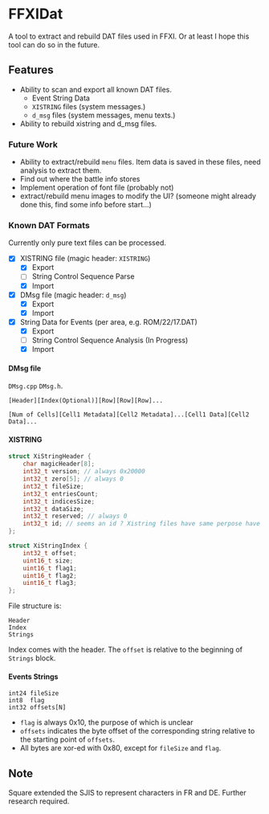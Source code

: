 # FFXIDat

A tool to extract and rebuild DAT files used in FFXI. Or at least I hope this tool can do so in the future.

## Features
- Ability to scan and export all known DAT files.
	- Event String Data
	- ```XISTRING``` files (system messages.)
	- ```d_msg``` files (system messages, menu texts.)
- Ability to rebuild xistring and d_msg files.

### Future Work
- Ability to extract/rebuild ```menu``` files. Item data is saved in these files, need analysis to extract them.
- Find out where the battle info stores
- Implement operation of font file (probably not)
- extract/rebuild menu images to modify the UI? (someone might already done this, find some info before start...)

### Known DAT Formats
Currently only pure text files can be processed.

- [x] XISTRING file (magic header: ```XISTRING```)
	- [x] Export
	- [ ] String Control Sequence Parse
	- [x] Import
- [x] DMsg file (magic header: ```d_msg```)
	- [x] Export
	- [x] Import
- [x] String Data for Events (per area, e.g. ROM/22/17.DAT)
	- [x] Export
	- [ ] String Control Sequence Analysis (In Progress)
	- [x] Import

#### DMsg file
```DMsg.cpp``` ```DMsg.h```.
```
[Header][Index(Optional)][Row][Row][Row]...
```
```
[Num of Cells][Cell1 Metadata][Cell2 Metadata]...[Cell1 Data][Cell2 Data]...
```

#### XISTRING
```cpp
struct XiStringHeader {
	char magicHeader[8];
	int32_t version; // always 0x20000
	int32_t zero[5]; // always 0
	int32_t fileSize;
	int32_t entriesCount;
	int32_t indicesSize;
	int32_t dataSize;
	int32_t reserved; // always 0
	int32_t id; // seems an id ? Xistring files have same perpose have the same id
};

struct XiStringIndex {
	int32_t offset;
	uint16_t size;
	uint16_t flag1;
	uint16_t flag2;
	uint16_t flag3;
};
```
File structure is:
```
Header
Index
Strings
```
Index comes with the header. The ```offset``` is relative to the beginning of ```Strings``` block.

#### Events Strings
```
int24 fileSize
int8  flag
int32 offsets[N]
```
* ```flag``` is always 0x10, the purpose of which is unclear
* ```offsets``` indicates the byte offset of the corresponding string relative to the starting point of ```offsets```.
* All bytes are xor-ed with 0x80, except for ```fileSize``` and ```flag```.

## Note
Square extended the SJIS to represent characters in FR and DE. Further research required.
